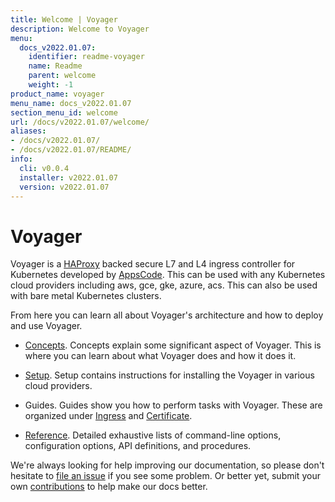 ```yaml
---
title: Welcome | Voyager
description: Welcome to Voyager
menu:
  docs_v2022.01.07:
    identifier: readme-voyager
    name: Readme
    parent: welcome
    weight: -1
product_name: voyager
menu_name: docs_v2022.01.07
section_menu_id: welcome
url: /docs/v2022.01.07/welcome/
aliases:
- /docs/v2022.01.07/
- /docs/v2022.01.07/README/
info:
  cli: v0.0.4
  installer: v2022.01.07
  version: v2022.01.07
---
```


# Voyager

Voyager is a [HAProxy](http://www.haproxy.org/) backed secure L7 and L4 ingress controller for Kubernetes developed by [AppsCode](https://appscode.com). This can be used with any Kubernetes cloud providers including aws, gce, gke, azure, acs. This can also be used with bare metal Kubernetes clusters.

From here you can learn all about Voyager's architecture and how to deploy and use Voyager.

- [Concepts](/docs/v2022.01.07/concepts/). Concepts explain some significant aspect of Voyager. This
is where you can learn about what Voyager does and how it does it.

- [Setup](/docs/v2022.01.07/setup/). Setup contains instructions for installing
  the Voyager in various cloud providers.

- Guides. Guides show you how to perform tasks with Voyager. These are organized under [Ingress](/docs/v2022.01.07/guides/ingress) and [Certificate](/docs/v2022.01.07/guides/certificate).

- [Reference](/docs/v2022.01.07/reference/). Detailed exhaustive lists of
command-line options, configuration options, API definitions, and procedures.

We're always looking for help improving our documentation, so please don't hesitate to
[file an issue](https://github.com/voyagermesh/voyager/issues/new) if you see some problem.
Or better yet, submit your own [contributions](/docs/v2022.01.07/CONTRIBUTING) to help
make our docs better.
